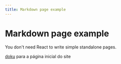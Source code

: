 ```yaml
---
title: Markdown page example
---
```


# Markdown page example

You don't need React to write simple standalone pages.

[doku](/) para a página inicial do site
